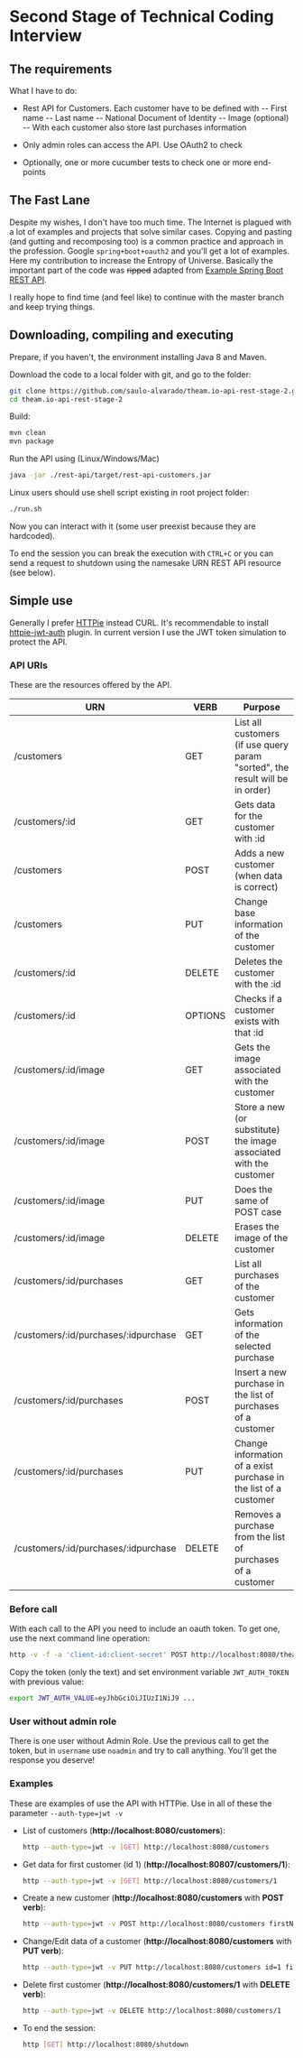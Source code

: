 # Second Stage of Technical Coding Interview

## The requirements 

What I have to do:

- Rest API for Customers. Each customer have to be defined with 
    -- First name
    -- Last name
    -- National Document of Identity
    -- Image (optional)
    -- With each customer also store last purchases information

- Only admin roles can access the API. Use OAuth2 to check

- Optionally, one or more cucumber tests to check one or more end-points


## The Fast Lane

Despite my wishes, I don't have too much time. The Internet is plagued with a lot of examples and projects that solve similar cases. Copying and pasting (and gutting and recomposing too) is a common practice and approach in the profession. Google `spring+boot+oauth2` and you'll get a lot of examples. Here my contribution to increase the Entropy of Universe. Basically the important part of the code was ~~ripped~~ adapted from [Example Spring Boot REST API](https://github.com/gigsterous/gigy-example).

I really hope to find time (and feel like) to continue with the master branch and keep trying things.


## Downloading, compiling and executing 

Prepare, if you haven't, the environment installing Java 8 and Maven.

Download the code to a local folder with git, and go to the folder:

```bash
git clone https://github.com/saulo-alvarado/theam.io-api-rest-stage-2.git
cd theam.io-api-rest-stage-2
```

Build: 

```bash
mvn clean
mvn package
```

Run the API using (Linux/Windows/Mac)

```bash
java -jar ./rest-api/target/rest-api-customers.jar
```

Linux users should use shell script existing in root project folder:

```bash
./run.sh
```

Now you can interact with it (some user preexist because they are hardcoded).

To end the session you can break the execution with `CTRL+C` or you can send a request to shutdown using the namesake URN REST API resource (see below). 


## Simple use

Generally I prefer [HTTPie](https://httpie.org/) instead CURL. It's recommendable to install [httpie-jwt-auth](https://github.com/teracyhq/httpie-jwt-auth) plugin. In current version I use the JWT token simulation to protect the API.   

### API URIs

These are the resources offered by the API.
 
| URN | VERB | Purpose |
| --- | --- | --- |
| /customers  | GET | List all customers (if use query param "sorted", the result will be in order) |
| /customers/:id | GET | Gets data for the customer with :id |
| /customers | POST | Adds a new customer (when data is correct) |
| /customers | PUT | Change base information of the customer |
| /customers/:id | DELETE | Deletes the customer with the :id |
| /customers/:id | OPTIONS | Checks if a customer exists with that :id |
| /customers/:id/image | GET | Gets the image associated with the customer |
| /customers/:id/image | POST | Store a new (or substitute) the image associated with the customer |
| /customers/:id/image | PUT | Does the same of POST case |
| /customers/:id/image | DELETE | Erases the image of the customer |
| /customers/:id/purchases | GET | List all purchases of the customer |
| /customers/:id/purchases/:idpurchase | GET | Gets information of the selected purchase |
| /customers/:id/purchases | POST | Insert a new purchase in the list of purchases of a customer |
| /customers/:id/purchases | PUT | Change information of a exist purchase in the list of a customer |
| /customers/:id/purchases/:idpurchase | DELETE | Removes a purchase from the list of purchases of a customer |


### Before call

With each call to the API you need to include an oauth token. To get one, use the next command line operation:

```bash
http -v -f -a 'client-id:client-secret' POST http://localhost:8080/theam/oauth/token 'grant_type=password' 'username=saulo.alvarado' 'password=password'
```

Copy the token (only the text) and set environment variable `JWT_AUTH_TOKEN` with previous value:


```bash
export JWT_AUTH_VALUE=eyJhbGciOiJIUzI1NiJ9 ...
```

### User without admin role

There is one user without Admin Role. Use the previous call to get the token, but in `username` use `noadmin` and try to call anything. You'll get the response you deserve!

### Examples

These are examples of use the API with HTTPie. Use in all of these the parameter `--auth-type=jwt -v` 

* List of customers (**http://localhost:8080/customers**):

    ```bash
    http --auth-type=jwt -v [GET] http://localhost:8080/customers
    ```

* Get data for first customer (id 1) (**http://localhost:80807/customers/1**):

    ```bash
    http --auth-type=jwt -v [GET] http://localhost:8080/customers/1
    ```
    
* Create a new customer (**http://localhost:8080/customers** with **POST verb**):
    
    ```bash
    http --auth-type=jwt -v POST http://localhost:8080/customers firstName=Saulo lastName=Alvarado nid=99999999X
    ```
    
* Change/Edit data of a customer (**http://localhost:8080/customers** with **PUT verb**):

     ```bash
     http --auth-type=jwt -v PUT http://localhost:8080/customers id=1 firstName=Saulo lastName="Alvarado Mateos" nid=99999999X
     ```

* Delete first customer (**http://localhost:8080/customers/1** with **DELETE verb**):

    ```bash
    http --auth-type=jwt -v DELETE http://localhost:8080/customers/1
    ```

* To end the session:

    ```bash
    http [GET] http://localhost:8080/shutdown
    ```
